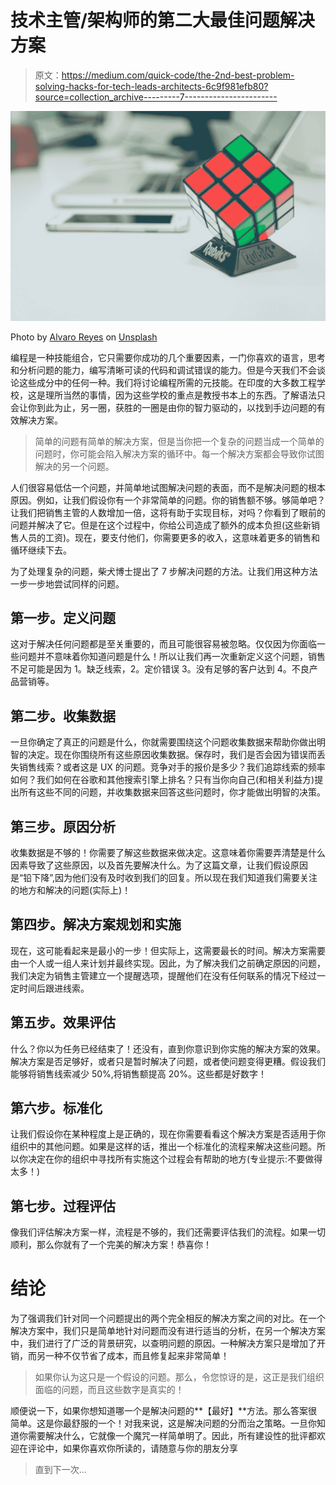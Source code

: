 # 技术主管/架构师的第二大最佳问题解决方案

> 原文：<https://medium.com/quick-code/the-2nd-best-problem-solving-hacks-for-tech-leads-architects-6c9f981efb80?source=collection_archive---------7----------------------->

![](img/6e5393ce1318de0bd2395449cf6924c4.png)

Photo by [Alvaro Reyes](https://unsplash.com/@alvaroreyes?utm_source=medium&utm_medium=referral) on [Unsplash](https://unsplash.com?utm_source=medium&utm_medium=referral)

编程是一种技能组合，它只需要你成功的几个重要因素，一门你喜欢的语言，思考和分析问题的能力，编写清晰可读的代码和调试错误的能力。但是今天我们不会谈论这些成分中的任何一种。我们将讨论编程所需的元技能。在印度的大多数工程学校，这是理所当然的事情，因为这些学校的重点是教授书本上的东西。了解语法只会让你到此为止，另一圈，获胜的一圈是由你的智力驱动的，以找到手边问题的有效解决方案。

> 简单的问题有简单的解决方案，但是当你把一个复杂的问题当成一个简单的问题时，你可能会陷入解决方案的循环中。每一个解决方案都会导致你试图解决的另一个问题。

人们很容易低估一个问题，并简单地试图解决问题的表面，而不是解决问题的根本原因。例如，让我们假设你有一个非常简单的问题。你的销售额不够。够简单吧？让我们把销售主管的人数增加一倍，这将有助于实现目标，对吗？你看到了眼前的问题并解决了它。但是在这个过程中，你给公司造成了额外的成本负担(这些新销售人员的工资)。现在，要支付他们，你需要更多的收入，这意味着更多的销售和循环继续下去。

为了处理复杂的问题，柴犬博士提出了 7 步解决问题的方法。让我们用这种方法一步一步地尝试同样的问题。

## 第一步。定义问题

这对于解决任何问题都是至关重要的，而且可能很容易被忽略。仅仅因为你面临一些问题并不意味着你知道问题是什么！所以让我们再一次重新定义这个问题，销售不足可能是因为 1。缺乏线索，2。定价错误 3。没有足够的客户达到 4。不良产品营销等。

## 第二步。收集数据

一旦你确定了真正的问题是什么，你就需要围绕这个问题收集数据来帮助你做出明智的决定。现在你围绕所有这些原因收集数据。保存时，我们是否会因为错误而丢失销售线索？或者这是 UX 的问题。竞争对手的报价是多少？我们追踪线索的频率如何？我们如何在谷歌和其他搜索引擎上排名？只有当你向自己(和相关利益方)提出所有这些不同的问题，并收集数据来回答这些问题时，你才能做出明智的决策。

## 第三步。原因分析

收集数据是不够的！你需要了解这些数据来做决定。这意味着你需要弄清楚是什么因素导致了这些原因，以及首先要解决什么。为了这篇文章，让我们假设原因是“铅下降”,因为他们没有及时收到我们的回复。所以现在我们知道我们需要关注的地方和解决的问题(实际上)！

## 第四步。解决方案规划和实施

现在，这可能看起来是最小的一步！但实际上，这需要最长的时间。解决方案需要由一个人或一组人来计划并最终实现。因此，为了解决我们之前确定原因的问题，我们决定为销售主管建立一个提醒选项，提醒他们在没有任何联系的情况下经过一定时间后跟进线索。

## 第五步。效果评估

什么？你以为任务已经结束了！还没有，直到你意识到你实施的解决方案的效果。解决方案是否足够好，或者只是暂时解决了问题，或者使问题变得更糟。假设我们能够将销售线索减少 50%,将销售额提高 20%。这些都是好数字！

## 第六步。标准化

让我们假设你在某种程度上是正确的，现在你需要看看这个解决方案是否适用于你组织中的其他问题。如果是这样的话，推出一个标准化的流程来解决这些问题。所以你决定在你的组织中寻找所有实施这个过程会有帮助的地方(专业提示:不要做得太多！)

## 第七步。过程评估

像我们评估解决方案一样，流程是不够的，我们还需要评估我们的流程。如果一切顺利，那么你就有了一个完美的解决方案！恭喜你！

# **结论**

为了强调我们针对同一个问题提出的两个完全相反的解决方案之间的对比。在一个解决方案中，我们只是简单地针对问题而没有进行适当的分析，在另一个解决方案中，我们进行了广泛的背景研究，以查明问题的原因。一种解决方案只是增加了开销，而另一种不仅节省了成本，而且修复起来非常简单！

> 如果你认为这只是一个假设的问题。那么，令您惊讶的是，这正是我们组织面临的问题，而且这些数字是真实的！

顺便说一下，如果你想知道哪一个是解决问题的**【最好】**方法。那么答案很简单。这是你最舒服的一个！对我来说，这是解决问题的分而治之策略。一旦你知道你需要解决什么，它就像一个魔咒一样简单明了。因此，所有建设性的批评都欢迎在评论中，如果你喜欢你所读的，请随意与你的朋友分享

> 直到下一次…